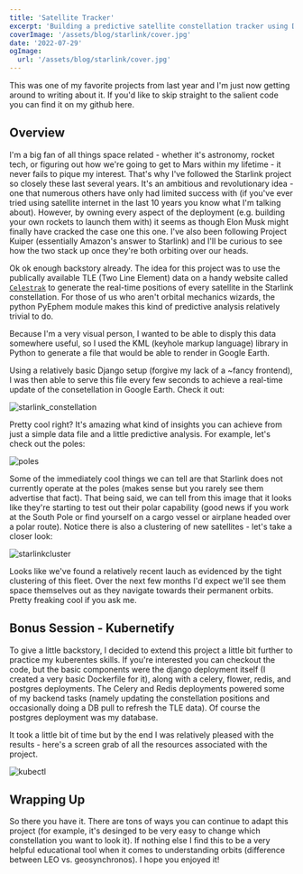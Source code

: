 ```yaml
---
title: 'Satellite Tracker'
excerpt: 'Building a predictive satellite constellation tracker using Django and PyEphem'
coverImage: '/assets/blog/starlink/cover.jpg'
date: '2022-07-29'
ogImage:
  url: '/assets/blog/starlink/cover.jpg'
---
```


This was one of my favorite projects from last year and I'm just now getting around to writing about it. If you'd like to skip straight to the salient code you can find it on my github here. 

## Overview
I'm a big fan of all things space related - whether it's astronomy, rocket tech, or figuring out how we're going to get to Mars within my lifetime - it never fails to pique my interest. That's why I've followed the Starlink project so closely these last several years. It's an ambitious and revolutionary idea - one that numerous others have only had limited success with (if you've ever tried using satellite internet in the last 10 years you know what I'm talking about). However, by owning every aspect of the deployment (e.g. building your own rockets to launch them with) it seems as though Elon Musk might finally have cracked the case one this one. I've also been following Project Kuiper (essentially Amazon's answer to Starlink) and I'll be curious to see how the two stack up once they're both orbiting over our heads. 

Ok ok enough backstory already. The idea for this project was to use the publically available TLE (Two Line Element) data on a handy website called [`Celestrak`](https://celestrak.org/NORAD/elements/gp.php?GROUP=starlink&FORMAT=tle) to generate the real-time positions of every satellite in the Starlink constellation. For those of us who aren't orbital mechanics wizards, the python PyEphem module makes this kind of predictive analysis relatively trivial to do. 

Because I'm a very visual person, I wanted to be able to disply this data somewhere useful, so I used the KML (keyhole markup language) library in Python to generate a file that would be able to render in Google Earth. 

Using a relatively basic Django setup (forgive my lack of a ~fancy frontend), I was then able to serve this file every few seconds to achieve a real-time update of the consetellation in Google Earth. Check it out:

![starlink_constellation](/assets/blog/starlink/cover.jpg)

Pretty cool right? It's amazing what kind of insights you can achieve from just a simple data file and a little predictive analysis. For example, let's check out the poles:

![poles](/assets/blog/starlink/poles2.jpg)

Some of the immediately cool things we can tell are that Starlink does not currently operate at the poles (makes sense but you rarely see them advertise that fact). That being said, we can tell from this image that it looks like they're starting to test out their polar capability (good news if you work at the South Pole or find yourself on a cargo vessel or airplane headed over a polar route). Notice there is also a clustering of new satellites - let's take a closer look: 

![starlinkcluster](/assets/blog/starlink/starlinkcluster.jpg)

Looks like we've found a relatively recent lauch as evidenced by the tight clustering of this fleet. Over the next few months I'd expect we'll see them space themselves out as they navigate towards their permanent orbits. Pretty freaking cool if you ask me. 



## Bonus Session - Kubernetify 
To give a little backstory, I decided to extend this project a little bit further to practice my kuberentes skills. If you're interested you can checkout the code, but the basic components were the django deployment itself (I created a very basic Dockerfile for it), along with a celery, flower, redis, and postgres deployments. The Celery and Redis deployments powered some of my backend tasks (namely updating the constellation positions and occasionally doing a DB pull to refresh the TLE data). Of course the postgres deployment was my database. 

It took a little bit of time but by the end I was relatively pleased with the results - here's a screen grab of all the resources associated with the project. 

![kubectl](/assets/blog/starlink/kubectl.jpg)

## Wrapping Up
So there you have it. There are tons of ways you can continue to adapt this project (for example, it's desinged to be very easy to change which constellation you want to look it). If nothing else I find this to be a very helpful educational tool when it comes to understanding orbits (difference between LEO vs. geosynchronos). I hope you enjoyed it! 